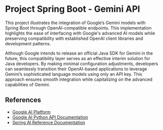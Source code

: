 # Project Spring Boot - Gemini API

This project illustrates the integration of Google’s Gemini models with Spring Boot through OpenAI-compatible endpoints. This implementation highlights the ease of interfacing with Google's advanced AI models while preserving compatibility with established OpenAI client libraries and development patterns.

Although Google intends to release an official Java SDK for Gemini in the future, this compatibility layer serves as an effective interim solution for Java developers. By making minimal configuration adjustments, developers can seamlessly transition their OpenAI-based applications to leverage Gemini’s sophisticated language models using only an API key. This approach ensures smooth integration while capitalizing on the advanced capabilities of Gemini.

## References

- [Google AI Platform](https://ai.google.dev/)
- [Google AI Python API Documentation](https://ai.google.dev/api?lang=python)
- [Spring AI Reference Documentation](https://docs.spring.io/spring-ai/reference/index.html)
